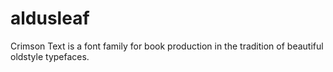 # aldusleaf

Crimson Text is a font family for book production in the tradition of beautiful oldstyle typefaces.
